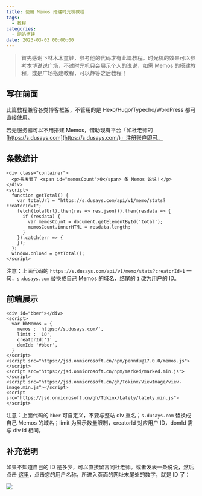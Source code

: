 ```yaml
---
title: 使用 Memos 搭建时光机教程
tags:
  - 教程
categories:
  - 网站搭建
date: 2023-03-03 00:00:00
---
```


> 首先感谢下林木木童鞋，参考他的代码才有此篇教程。时光机的效果可以参考本博说说广场，不过时光机只会展示个人的说说，如需 Memos 的搭建教程，或是广场搭建教程，可以静等之后教程！

<!-- more -->

## 写在前面

此篇教程兼容各类博客框架，不管用的是 Hexo/Hugo/Typecho/WordPress 都可直接使用。

若无服务器可以不用搭建 Memos，借助现有平台「如杜老师的 [https://s.dusays.com](https://s.dusays.com/)」注册账户即可。

## 条数统计

```
<div class="container">
  <p>共发表了 <span id="memosCount">0</span> 条 Memos 说说！</p>
</div>
<script>
  function getTotal() {
    var totalUrl = "https://s.dusays.com/api/v1/memo/stats?creatorId=1";
    fetch(totalUrl).then(res => res.json()).then(resdata => {
      if (resdata) {
        var memosCount = document.getElementById('total');
        memosCount.innerHTML = resdata.length;
      }
    }).catch(err => {
    });
  };
  window.onload = getTotal();
</script>
```

注意：上面代码的 `https://s.dusays.com/api/v1/memo/stats?creatorId=1` 一句，`s.dusays.com` 替换成自己 Memos 的域名，结尾的 `1` 改为用户的 ID。

## 前端展示

```
<div id="bber"></div>
<script>
  var bbMemos = {
    memos : 'https://s.dusays.com/',
    limit : '10',
    creatorId:'1' ,
    domId: '#bber',
  }
</script>
<script src="https://jsd.onmicrosoft.cn/npm/penndu@17.0.0/memos.js"></script>
<script src="https://jsd.onmicrosoft.cn/npm/marked/marked.min.js"></script>
<script src="https://jsd.onmicrosoft.cn/gh/Tokinx/ViewImage/view-image.min.js"></script>
<script src="https://jsd.onmicrosoft.cn/gh/Tokinx/Lately/lately.min.js"></script>
```

注意：上面代码的 `bber` 可自定义，不要与整站 div 重名；`s.dusays.com` 替换成自己 Memos 的域名；limit 为展示数量限制，creatorId 对应用户 ID，domId 需与 div id 相同。

## 补充说明

如果不知道自己的 ID 是多少，可以直接留言问杜老师。或者发表一条说说，然后点击 [这里](https://s.dusays.com/explore)，点击您的用户名称，所进入页面的网址末尾处的数字，就是 ID 了：

![](https://cdn.dusays.com/2023/03/561-1.jpg)